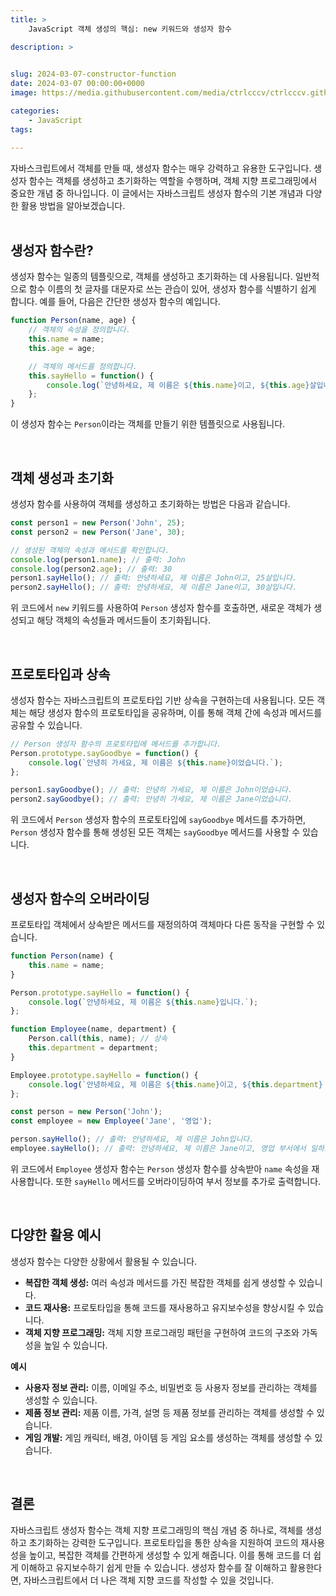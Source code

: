 ```yaml
---
title: >  
    JavaScript 객체 생성의 핵심: new 키워드와 생성자 함수

description: >  
    

slug: 2024-03-07-constructor-function
date: 2024-03-07 00:00:00+0000
image: https://media.githubusercontent.com/media/ctrlcccv/ctrlcccv.github.io/master/assets/img/post/2024-03-07-constructor-function.webp

categories:
    - JavaScript
tags:

---
```

자바스크립트에서 객체를 만들 때, 생성자 함수는 매우 강력하고 유용한 도구입니다. 생성자 함수는 객체를 생성하고 초기화하는 역할을 수행하며, 객체 지향 프로그래밍에서 중요한 개념 중 하나입니다. 이 글에서는 자바스크립트 생성자 함수의 기본 개념과 다양한 활용 방법을 알아보겠습니다.  
<br>

## 생성자 함수란?

생성자 함수는 일종의 템플릿으로, 객체를 생성하고 초기화하는 데 사용됩니다. 일반적으로 함수 이름의 첫 글자를 대문자로 쓰는 관습이 있어, 생성자 함수를 식별하기 쉽게 합니다. 예를 들어, 다음은 간단한 생성자 함수의 예입니다.

```javascript
function Person(name, age) {
    // 객체의 속성을 정의합니다.
    this.name = name;
    this.age = age;

    // 객체의 메서드를 정의합니다.
    this.sayHello = function() {
        console.log(`안녕하세요, 제 이름은 ${this.name}이고, ${this.age}살입니다.`);
    };
}
```

이 생성자 함수는 `Person`이라는 객체를 만들기 위한 템플릿으로 사용됩니다.  

<br>

## 객체 생성과 초기화

생성자 함수를 사용하여 객체를 생성하고 초기화하는 방법은 다음과 같습니다.

```javascript
const person1 = new Person('John', 25);
const person2 = new Person('Jane', 30);

// 생성된 객체의 속성과 메서드를 확인합니다.
console.log(person1.name); // 출력: John
console.log(person2.age); // 출력: 30
person1.sayHello(); // 출력: 안녕하세요, 제 이름은 John이고, 25살입니다.
person2.sayHello(); // 출력: 안녕하세요, 제 이름은 Jane이고, 30살입니다.
```

<script async src="https://pagead2.googlesyndication.com/pagead/js/adsbygoogle.js?client=ca-pub-8535540836842352" crossorigin="anonymous"></script>
<ins class="adsbygoogle"
     style="display:block; text-align:center;"
     data-ad-layout="in-article"
     data-ad-format="fluid"
     data-ad-client="ca-pub-8535540836842352"
     data-ad-slot="2974559225"></ins>
<script>
     (adsbygoogle = window.adsbygoogle || []).push({});
</script>

위 코드에서 `new` 키워드를 사용하여 `Person` 생성자 함수를 호출하면, 새로운 객체가 생성되고 해당 객체의 속성들과 메서드들이 초기화됩니다.

<br>


## 프로토타입과 상속

생성자 함수는 자바스크립트의 프로토타입 기반 상속을 구현하는데 사용됩니다. 모든 객체는 해당 생성자 함수의 프로토타입을 공유하며, 이를 통해 객체 간에 속성과 메서드를 공유할 수 있습니다.

```javascript
// Person 생성자 함수의 프로토타입에 메서드를 추가합니다.
Person.prototype.sayGoodbye = function() {
    console.log(`안녕히 가세요, 제 이름은 ${this.name}이었습니다.`);
};

person1.sayGoodbye(); // 출력: 안녕히 가세요, 제 이름은 John이었습니다.
person2.sayGoodbye(); // 출력: 안녕히 가세요, 제 이름은 Jane이었습니다.
```

위 코드에서 `Person` 생성자 함수의 프로토타입에 `sayGoodbye` 메서드를 추가하면, `Person` 생성자 함수를 통해 생성된 모든 객체는 `sayGoodbye` 메서드를 사용할 수 있습니다.

<br>

## 생성자 함수의 오버라이딩

프로토타입 객체에서 상속받은 메서드를 재정의하여 객체마다 다른 동작을 구현할 수 있습니다.

```javascript
function Person(name) {
    this.name = name;
}

Person.prototype.sayHello = function() {
    console.log(`안녕하세요, 제 이름은 ${this.name}입니다.`);
};

function Employee(name, department) {
    Person.call(this, name); // 상속
    this.department = department;
}

Employee.prototype.sayHello = function() {
    console.log(`안녕하세요, 제 이름은 ${this.name}이고, ${this.department} 부서에서 일하고 있습니다.`);
};

const person = new Person('John');
const employee = new Employee('Jane', '영업');

person.sayHello(); // 출력: 안녕하세요, 제 이름은 John입니다.
employee.sayHello(); // 출력: 안녕하세요, 제 이름은 Jane이고, 영업 부서에서 일하고 있습니다.
```

위 코드에서 `Employee` 생성자 함수는 `Person` 생성자 함수를 상속받아 `name` 속성을 재사용합니다. 또한 `sayHello` 메서드를 오버라이딩하여 부서 정보를 추가로 출력합니다.

<br>

## 다양한 활용 예시

생성자 함수는 다양한 상황에서 활용될 수 있습니다.

* **복잡한 객체 생성:** 여러 속성과 메서드를 가진 복잡한 객체를 쉽게 생성할 수 있습니다.
* **코드 재사용:** 프로토타입을 통해 코드를 재사용하고 유지보수성을 향상시킬 수 있습니다.
* **객체 지향 프로그래밍:** 객체 지향 프로그래밍 패턴을 구현하여 코드의 구조와 가독성을 높일 수 있습니다.

**예시**  

<div class="mt-1">

* **사용자 정보 관리:** 이름, 이메일 주소, 비밀번호 등 사용자 정보를 관리하는 객체를 생성할 수 있습니다.
* **제품 정보 관리:** 제품 이름, 가격, 설명 등 제품 정보를 관리하는 객체를 생성할 수 있습니다.
* **게임 개발:** 게임 캐릭터, 배경, 아이템 등 게임 요소를 생성하는 객체를 생성할 수 있습니다.

</div>

<br>

## 결론

자바스크립트 생성자 함수는 객체 지향 프로그래밍의 핵심 개념 중 하나로, 객체를 생성하고 초기화하는 강력한 도구입니다. 프로토타입을 통한 상속을 지원하여 코드의 재사용성을 높이고, 복잡한 객체를 간편하게 생성할 수 있게 해줍니다. 이를 통해 코드를 더 쉽게 이해하고 유지보수하기 쉽게 만들 수 있습니다. 생성자 함수를 잘 이해하고 활용한다면, 자바스크립트에서 더 나은 객체 지향 코드를 작성할 수 있을 것입니다.


